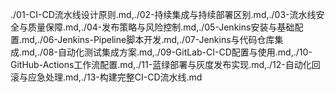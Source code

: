 ./01-CI-CD流水线设计原则.md,./02-持续集成与持续部署区别.md,./03-流水线安全与质量保障.md,./04-发布策略与风险控制.md,./05-Jenkins安装与基础配置.md,./06-Jenkins-Pipeline脚本开发.md,./07-Jenkins与代码仓库集成.md,./08-自动化测试集成方案.md,./09-GitLab-CI-CD配置与使用.md,./10-GitHub-Actions工作流配置.md,./11-蓝绿部署与灰度发布实现.md,./12-自动化回滚与应急处理.md,./13-构建完整CI-CD流水线.md